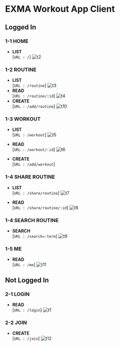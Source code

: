 # EXMA Workout App Client
## Logged In

### 1-1 HOME 
* **LIST** <br>
[`URL : /`]
![t2](https://user-images.githubusercontent.com/66341138/133562178-e9fc4801-9c5d-4869-9acb-acddc362110e.JPG)
### 1-2 ROUTINE 
* **LIST** <br>
[`URL : /routine`]
![t3](https://user-images.githubusercontent.com/66341138/133562200-a7dbee6b-33c7-46c9-a520-a8680c790664.JPG)
* **READ** <br>
[`URL : /routine/:id`]
![t4](https://user-images.githubusercontent.com/66341138/133562282-c8ed76a2-d8b3-4e17-9a7b-12c3041a1231.JPG)
* **CREATE** <br>
[`URL : /add/routine`]
![t10](https://user-images.githubusercontent.com/66341138/133562474-ba0389ba-2ab0-48db-bdd4-56f5e76564b2.JPG)

### 1-3 WORKOUT
* **LIST** <br>
[`URL : /workout`]
![t5](https://user-images.githubusercontent.com/66341138/133562505-37991356-4e9e-46b3-9023-da1b8daab24d.JPG)

* **READ** <br>
[`URL : /workout/:id`]
![t6](https://user-images.githubusercontent.com/66341138/133562521-5ed9970e-4ca6-4300-8474-1a56b10dc1bd.JPG)

* **CREATE** <br>
[`URL : /add/workout`]

### 1-4 SHARE ROUTINE
* **LIST** <br>
[`URL : /share/routine`]
![t7](https://user-images.githubusercontent.com/66341138/133562567-ba81a2ea-4db9-490f-a30e-60cf605272d7.JPG)

* **READ** <br>
[`URL : /share/routine/:id`]
![t8](https://user-images.githubusercontent.com/66341138/133562585-04d8892a-54a1-4895-ab8f-9a4a33979f89.JPG)

### 1-4 SEARCH ROUTINE
* **SEARCH** <br>
[`URL : /search=:term`]
![t9](https://user-images.githubusercontent.com/66341138/133562612-31f7eea1-3a8f-44aa-a9d1-71ed6b8b3d51.JPG)


### 1-5 ME 
* **READ** <br>
[`URL : /me`]
![t11](https://user-images.githubusercontent.com/66341138/133562885-e9be0122-5aba-4751-999f-ceb5df9a1ca9.JPG)

## Not Logged In

### 2-1 LOGIN
* **READ** <br>
[`URL : /login`]
![t1](https://user-images.githubusercontent.com/66341138/133562983-41809fd6-cbb2-416d-a39e-418815654ddc.JPG)
### 2-2 JOIN
* **CREATE** <br>
[`URL : /join`]
![t12](https://user-images.githubusercontent.com/66341138/133563006-9d4c8de1-0c52-4885-86fc-c2f1d07e98ae.JPG)


